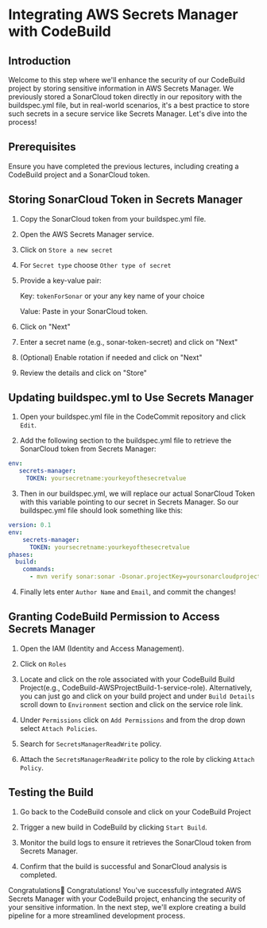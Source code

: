 # Integrating AWS Secrets Manager with CodeBuild
## Introduction
Welcome to this step where we'll enhance the security of our CodeBuild project by storing sensitive information in AWS Secrets Manager. We previously stored a SonarCloud token directly in our repository with the buildspec.yml file, but in real-world scenarios, it's a best practice to store such secrets in a secure service like Secrets Manager. Let's dive into the process!

## Prerequisites
Ensure you have completed the previous lectures, including creating a CodeBuild project and a SonarCloud token.

## Storing SonarCloud Token in Secrets Manager
1. Copy the SonarCloud token from your buildspec.yml file.

2. Open the AWS Secrets Manager service.

3. Click on `Store a new secret`

4. For `Secret type` choose `Other type of secret`

5. Provide a key-value pair:

   Key: `tokenForSonar` or your any key name of your choice

   Value: Paste in your SonarCloud token.

6. Click on "Next"

7. Enter a secret name (e.g., sonar-token-secret) and click on "Next"

8. (Optional) Enable rotation if needed and click on "Next"

9. Review the details and click on "Store"

## Updating buildspec.yml to Use Secrets Manager
1. Open your buildspec.yml file in the CodeCommit repository and click `Edit`.

2. Add the following section to the buildspec.yml file to retrieve the SonarCloud token from Secrets Manager:

```yaml
env:
   secrets-manager:
     TOKEN: yoursecretname:yourkeyofthesecretvalue               
```

3. Then in our buildspec.yml, we will replace our actual SonarCloud Token with this variable pointing to our secret in Secrets Manager. So our buildspec.yml file should look something like this:

```yaml
version: 0.1
env:
    secrets-manager:
      TOKEN: yoursecretname:yourkeyofthesecretvalue 
phases:
  build:
    commands:
      - mvn verify sonar:sonar -Dsonar.projectKey=yoursonarcloudprojectkey -Dsonar.organization=yoursonarcloudorg -Dsonar.host.url=https://sonarcloud.io -Dsonar.login=$TOKEN
```

4. Finally lets enter `Author Name` and `Email`, and commit the changes!


## Granting CodeBuild Permission to Access Secrets Manager
1. Open the IAM (Identity and Access Management).

2. Click on `Roles`

3. Locate and click on the role associated with your CodeBuild Build Project(e.g., CodeBuild-AWSProjectBuild-1-service-role). Alternatively, you can just go and click on your build project and under `Build Details` scroll down to `Environment` section and click on the service role link.

4. Under `Permissions` click on `Add Permissions` and from the drop down select `Attach Policies`.

5. Search for `SecretsManagerReadWrite` policy.

6. Attach the `SecretsManagerReadWrite` policy to the role by clicking `Attach Policy`.

## Testing the Build
1. Go back to the CodeBuild console and click on your CodeBuild Project

2. Trigger a new build in CodeBuild by clicking `Start Build`.

3. Monitor the build logs to ensure it retrieves the SonarCloud token from Secrets Manager.

4. Confirm that the build is successful and SonarCloud analysis is completed.

Congratulations🎉
Congratulations! You've successfully integrated AWS Secrets Manager with your CodeBuild project, enhancing the security of your sensitive information. In the next step, we'll explore creating a build pipeline for a more streamlined development process.


